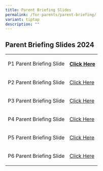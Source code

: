 ```yaml
---
title: Parent Briefing Slides
permalink: /for-parents/parent-briefing/
variant: tiptap
description: ""
---
```

<h2>Parent Briefing Slides 2024</h2>
<table>
<tbody>
<tr>
<td rowspan="1" colspan="1">
<p>P1 Parent Briefing Slide</p>
</td>
<th rowspan="1" colspan="1">
<p><a href="/files/Parent Briefing Slides/2024/2024_p1_parents_briefing_slides.pdf" rel="noopener noreferrer nofollow" target="_blank">Click Here</a>
</p>
</th>
</tr>
<tr>
<td rowspan="1" colspan="1">
<p>P2 Parent Briefing Slide</p>
</td>
<td rowspan="1" colspan="1">
<p><a href="/files/Parent Briefing Slides/2024/2024_p2_parents_briefing_slides.pdf" rel="noopener noreferrer nofollow" target="_blank">Click Here</a>
</p>
</td>
</tr>
<tr>
<td rowspan="1" colspan="1">
<p>P3 Parent Briefing Slide</p>
</td>
<td rowspan="1" colspan="1">
<p><a href="/files/Parent Briefing Slides/2024/2024_p3_parents_briefing_slides.pdf" rel="noopener noreferrer nofollow" target="_blank">Click Here</a>
</p>
</td>
</tr>
<tr>
<td rowspan="1" colspan="1">
<p>P4 Parent Briefing Slide</p>
</td>
<td rowspan="1" colspan="1">
<p><a href="/files/Parent Briefing Slides/2024/2024_p4_parents_briefing_slides.pdf" rel="noopener noreferrer nofollow" target="_blank">Click Here</a>
</p>
</td>
</tr>
<tr>
<td rowspan="1" colspan="1">
<p>P5 Parent Briefing Slide</p>
</td>
<td rowspan="1" colspan="1">
<p><a href="/files/Parent Briefing Slides/2024/2024_p5_parents_briefing_slides.pdf" rel="noopener noreferrer nofollow" target="_blank">Click Here</a>
</p>
</td>
</tr>
<tr>
<td rowspan="1" colspan="1">
<p>P6 Parent Briefing Slide</p>
</td>
<td rowspan="1" colspan="1">
<p><a href="/files/Parent Briefing Slides/2024/2024_p6_parents_briefing_slides.pdf" rel="noopener noreferrer nofollow" target="_blank">Click Here</a>
</p>
</td>
</tr>
</tbody>
</table>
<p></p>